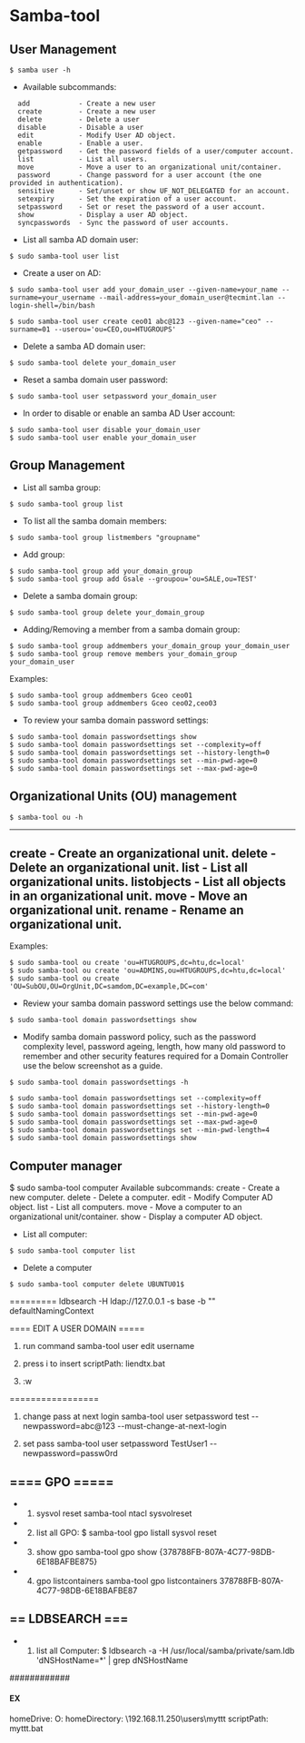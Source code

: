 
# Samba-tool

## User Management

```
$ samba user -h
```
- Available subcommands:
```
  add            - Create a new user
  create         - Create a new user
  delete         - Delete a user
  disable        - Disable a user
  edit           - Modify User AD object.
  enable         - Enable a user.
  getpassword    - Get the password fields of a user/computer account.
  list           - List all users.
  move           - Move a user to an organizational unit/container.
  password       - Change password for a user account (the one provided in authentication).
  sensitive      - Set/unset or show UF_NOT_DELEGATED for an account.
  setexpiry      - Set the expiration of a user account.
  setpassword    - Set or reset the password of a user account.
  show           - Display a user AD object.
  syncpasswords  - Sync the password of user accounts.
```

- List all samba AD domain user:
```
$ sudo samba-tool user list
```
- Create a user on AD:
```
$ sudo samba-tool user add your_domain_user --given-name=your_name --surname=your_username --mail-address=your_domain_user@tecmint.lan --login-shell=/bin/bash
```
```
$ sudo samba-tool user create ceo01 abc@123 --given-name="ceo" --surname=01 --userou='ou=CEO,ou=HTUGROUPS'
```
- Delete a samba AD domain user:
```
$ sudo samba-tool delete your_domain_user
```
- Reset a samba domain user password:
```
$ sudo samba-tool user setpassword your_domain_user
```
- In order to disable or enable an samba AD User account:
```
$ sudo samba-tool user disable your_domain_user
$ sudo samba-tool user enable your_domain_user
```
##  Group Management 

- List all samba group:
```
$ sudo samba-tool group list
```
- To list all the samba domain members:
```
$ sudo samba-tool group listmembers "groupname"
```
- Add group:
```
$ sudo samba-tool group add your_domain_group
$ sudo samba-tool group add Gsale --groupou='ou=SALE,ou=TEST'
```
- Delete a samba domain group:
```
$ sudo samba-tool group delete your_domain_group
```
- Adding/Removing a member from a samba domain group:
```
$ sudo samba-tool group addmembers your_domain_group your_domain_user
$ sudo samba-tool group remove members your_domain_group your_domain_user
```
Examples:
```
$ sudo samba-tool group addmembers Gceo ceo01 
$ sudo samba-tool group addmembers Gceo ceo02,ceo03
```
- To review your samba domain password settings:
```
$ sudo samba-tool domain passwordsettings show
$ sudo samba-tool domain passwordsettings set --complexity=off
$ sudo samba-tool domain passwordsettings set --history-length=0
$ sudo samba-tool domain passwordsettings set --min-pwd-age=0
$ sudo samba-tool domain passwordsettings set --max-pwd-age=0
```
## Organizational Units (OU) management

```
$ samba-tool ou -h
```
---
  create       - Create an organizational unit.
  delete       - Delete an organizational unit.
  list         - List all organizational units.
  listobjects  - List all objects in an organizational unit.
  move         - Move an organizational unit.
  rename       - Rename an organizational unit.
---
Examples:
```
$ sudo samba-tool ou create 'ou=HTUGROUPS,dc=htu,dc=local'
$ sudo samba-tool ou create 'ou=ADMINS,ou=HTUGROUPS,dc=htu,dc=local'
$ sudo samba-tool ou create 'OU=SubOU,OU=OrgUnit,DC=samdom,DC=example,DC=com'
```
- Review your samba domain password settings use the below command:
```
$ sudo samba-tool domain passwordsettings show
```
- Modify samba domain password policy, such as the password complexity level, password ageing, length, how many old password to remember and other security features required for a Domain Controller use the below screenshot as a guide.
```
$ sudo samba-tool domain passwordsettings -h 

$ sudo samba-tool domain passwordsettings set --complexity=off
$ sudo samba-tool domain passwordsettings set --history-length=0
$ sudo samba-tool domain passwordsettings set --min-pwd-age=0
$ sudo samba-tool domain passwordsettings set --max-pwd-age=0
$ sudo samba-tool domain passwordsettings set --min-pwd-length=4
$ sudo samba-tool domain passwordsettings show
```
## Computer manager
$ sudo samba-tool computer
Available subcommands:
  create  - Create a new computer.
  delete  - Delete a computer.
  edit    - Modify Computer AD object.
  list    - List all computers.
  move    - Move a computer to an organizational unit/container.
  show    - Display a computer AD object.
- List all computer:
```
$ sudo samba-tool computer list
```
- Delete a computer
```
$ sudo samba-tool computer delete UBUNTU01$
```
=========
ldbsearch -H ldap://127.0.0.1 -s base -b "" defaultNamingContext

==== EDIT A USER DOMAIN =====
1. run command
samba-tool user edit username
2. press i to insert 
scriptPath: liendtx.bat

3. :w

=================
1. change pass at next login
samba-tool user setpassword test --newpassword=abc@123 --must-change-at-next-login

2. set pass
samba-tool user setpassword TestUser1 --newpassword=passw0rd

## ==== GPO =====
- 1. sysvol reset
samba-tool ntacl sysvolreset

- 2. list all GPO:
 $ samba-tool gpo listall
sysvol reset

- 3. show gpo
samba-tool gpo show {378788FB-807A-4C77-98DB-6E18BAFBE875}

- 4. gpo listcontainers
samba-tool gpo listcontainers 378788FB-807A-4C77-98DB-6E18BAFBE87


## == LDBSEARCH ===

- 1. list all Computer:
$ ldbsearch -a -H /usr/local/samba/private/sam.ldb 'dNSHostName=*' | grep dNSHostName


############
#### EX ####

homeDrive: O:
homeDirectory: \\192.168.11.250\users\myttt
scriptPath: myttt.bat

